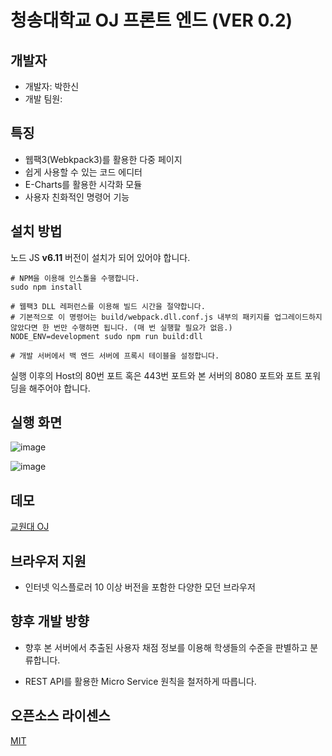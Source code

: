# 청송대학교 OJ 프론트 엔드 (VER 0.2)


## 개발자

+ 개발자: 박한신
+ 개발 팀원: 

## 특징

+ 웹팩3(Webkpack3)를 활용한 다중 페이지
+ 쉽게 사용할 수 있는 코드 에디터
+ E-Charts를 활용한 시각화 모듈
+ 사용자 친화적인 명령어 기능

## 설치 방법

노드 JS **v6.11** 버전이 설치가 되어 있어야 합니다.

```
# NPM을 이용해 인스톨을 수행합니다.
sudo npm install

# 웹팩3 DLL 레퍼런스를 이용해 빌드 시간을 절약합니다.
# 기본적으로 이 명령어는 build/webpack.dll.conf.js 내부의 패키지를 업그레이드하지 않았다면 한 번만 수행하면 됩니다. (매 번 실행할 필요가 없음.)
NODE_ENV=development sudo npm run build:dll

# 개발 서버에서 백 엔드 서버에 프록시 테이블을 설정합니다.

```
실행 이후의 Host의 80번 포트 혹은 443번 포트와 본 서버의 8080 포트와 포트 포워딩을 해주어야 합니다.

## 실행 화면

![image](https://user-images.githubusercontent.com/16822641/45494171-78df7080-b7ab-11e8-80b9-2e42509b099a.png)

![image](https://user-images.githubusercontent.com/16822641/45494216-8f85c780-b7ab-11e8-9736-2872e7dc4ddf.png)

## 데모

[교원대 OJ](http://117.17.205.70/)

## 브라우저 지원

+ 인터넷 익스플로러 10 이상 버전을 포함한 다양한 모던 브라우저

## 향후 개발 방향
+ 향후 본 서버에서 추출된 사용자 채점 정보를 이용해 학생들의 수준을 판별하고 분류합니다.

+ REST API를 활용한 Micro Service 원칙을 철저하게 따릅니다.
## 오픈소스 라이센스
[MIT](http://opensource.org/licenses/MIT)
